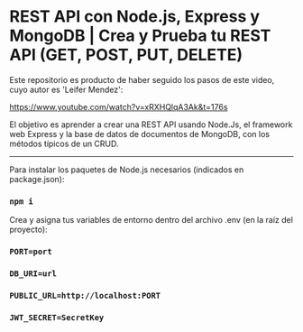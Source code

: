 # REST API con Node.js, Express y MongoDB | Crea y Prueba tu REST API (GET, POST, PUT, DELETE)

Este repositorio es producto de haber seguido los pasos de este video, cuyo autor es 'Leifer Mendez':

https://www.youtube.com/watch?v=xRXHQlqA3Ak&t=176s

El objetivo es aprender a crear una REST API usando Node.Js, el framework web Express y la base de datos de documentos de MongoDB, con los métodos típicos de un CRUD.

<hr/>

Para instalar los paquetes de Node.js necesarios (indicados en package.json):
### `npm i`

Crea y asigna tus variables de entorno dentro del archivo .env (en la raíz del proyecto):

### `PORT=port`
### `DB_URI=url`
### `PUBLIC_URL=http://localhost:PORT`
### `JWT_SECRET=SecretKey`
